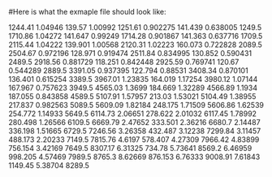 #Here is what the exmaple file should look like:

1244.41 1.04946 139.57 1.00992 1251.61 0.902275 141.439 0.638005 1249.5
1710.86 1.04272 141.647 0.99249 1714.28 0.901867 141.363 0.637716 1709.5
2115.44 1.04222 139.901 1.00568 2120.31 1.02223 160.073 0.722828 2089.5
2504.67 0.972196 128.971 0.919474 2511.84 0.834995 130.852 0.590431 2489.5
2918.56 0.881729 118.251 0.842448 2925.59 0.769741 120.67 0.544289 2889.5
3391.05 0.937395 122.794 0.88531 3408.34 0.870101 136.401 0.615254 3389.5
3967.01 1.23835 164.019 1.17254 3980.12 1.07144 167.967 0.757623 3949.5
4565.03 1.3699 184.669 1.32289 4566.89 1.1934 187.055 0.843858 4589.5
5107.91 1.57957 213.03 1.53021 5104.49 1.38955 217.837 0.982563 5089.5
5609.09 1.82184 248.175 1.71509 5606.86 1.62539 254.772 1.14933 5649.5
6114.73 2.06651 278.622 2.01032 6117.45 1.78992 280.498 1.26566 6109.5
6669.79 2.47652 333.501 2.36216 6680.7 2.14487 336.198 1.51665 6729.5
7246.56 3.26358 432.487 3.12238 7299.84 3.11457 488.173 2.20233 7149.5
7815.76 4.6197 578.407 4.27309 7966.42 4.83899 756.154 3.42169 7649.5
8307.17 6.31325 734.78 5.73641 8569.2 6.46959 998.205 4.57469 7989.5
8765.3 8.62669 876.153 6.76333 9008.91 7.61843 1149.45 5.38704 8289.5
